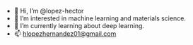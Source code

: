 - 👋 Hi, I’m @lopez-hector
- 👀 I’m interested in machine learning and materials science.
- 🌱 I’m currently learning about deep learning.
- 📫 hlopezhernandez01@gmail.com

<!---
lopez-hector/lopez-hector is a ✨ special ✨ repository because its `README.md` (this file) appears on your GitHub profile.
You can click the Preview link to take a look at your changes.
--->
